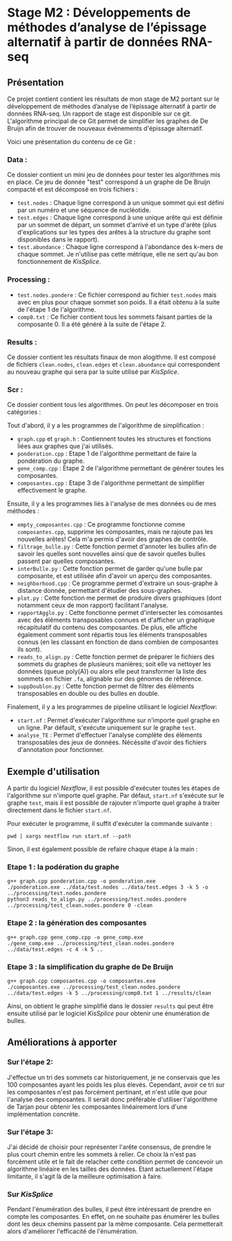 # Stage M2 : Développements de méthodes d’analyse de l’épissage alternatif à partir de données RNA-seq

## Présentation

Ce projet contient contient les résultats de mon stage de M2 portant sur le développement de méthodes d’analyse de l’épissage alternatif à partir de données RNA-seq. Un rapport de stage est disponible sur ce git. L'algorithme principal de ce Git permet de simplifier les graphes de De Bruijn afin de trouver de nouveaux évènements d'épissage alternatif.

Voici une présentation du contenu de ce Git :

### Data :

Ce dossier contient un mini jeu de données pour tester les algorithmes mis en place. Ce jeu de donnée "test" correspond à un graphe de De Bruijn compacté et est décomposé en trois fichiers :

- `test.nodes` : Chaque ligne correspond à un unique sommet qui est défini par un numéro et une séquence de nucléotide.
- `test.edges` : Chaque ligne correspond à une unique arête qui est définie par un sommet de départ, un sommet d'arrivé et un type d'arête (plus d'explications sur les types des arêtes à la structure du graphe sont disponibles dans le rapport).
- `test.abundance` : Chaque ligne correspond à l'abondance des k-mers de chaque sommet. Je n'utilise pas cette métrique, elle ne sert qu'au bon fonctionnement de *KisSplice*.

### Processing :

- `test.nodes.pondere` : Ce fichier correspond au fichier `test.nodes` mais avec en plus pour chaque sommet son poids. Il a était obtenu à la suite de l'étape 1 de l'algorithme.
- `comp0.txt` : Ce fichier contient tous les sommets faisant parties de la composante 0. Il a été généré à la suite de l'étape 2.

### Results :

Ce dossier contient les résultats finaux de mon alogithme. Il est composé de fichiers `clean.nodes`, `clean.edges` et `clean.abundance` qui correspondent au nouveau graphe qui sera par la suite utilisé par *KisSplice*.


### Scr :

Ce dossier contient tous les algorithmes. On peut les décomposer en trois catégories :

Tout d'abord, il y a les programmes de l'algorithme de simplification : 

- `graph.cpp` et `graph.h` : Contiennent toutes les structures et fonctions liées aux graphes que j'ai utilisés.
- `ponderation.cpp` : Etape 1 de l'algorithme permettant de faire la pondération du graphe.
- `gene_comp.cpp` : Etape 2 de l'algorithme permettant de générer toutes les composantes.
- `composantes.cpp` : Etape 3 de l'algorithme permettant de simplifier effectivement le graphe.

Ensuite, il y a les programmes liés à l'analyse de mes données ou de mes méthodes :

- `empty_composantes.cpp` : Ce programme fonctionne comme `composantes.cpp`, supprime les composantes, mais ne rajoute pas les nouvelles arêtes! Cela m'a permis d'avoir des graphes de contrôle.
- `filtrage_bulle.py` : Cette fonction permet d'annoter les bulles afin de savoir les quelles sont nouvelles ainsi que de savoir quelles bulles passent par quelles composantes.
- `interBulle.py` : Cette fonction permet de garder qu'une bulle par composante, et est utilisée afin d'avoir un aperçu des composantes.
- `neighborhood.cpp` : Ce programme permet d'extraire un sous-graphe à distance donnée, permettant d'étudier des sous-graphes.
- `plot.py` : Cette fonction me permet de produire divers graphiques (dont notamment ceux de mon rapport) facilitant l'analyse.
- `rapportAgglo.py` : Cette fonctionne permet d'intersecter les comosantes avec des éléments transposables connues et d'afficher un graphique récapitulatif du contenu des composantes. De plus, elle affiche également comment sont répartis tous les éléments transposables connus (en les classant en fonction de dans combien de composantes ils sont). 
- `reads_to_align.py` : Cette fonction permet de préparer le fichiers des sommets du graphes de plusieurs manières; soit elle va nettoyer les données (queue poly(A)) ou alors elle peut transformer la liste des sommets en fichier `.fa`, alignable sur des génomes de référence. 
- `suppDoublon.py` : Cette fonction permet de filtrer des éléments transposables en double ou des bulles en double.

Finalement, il y a les programmes de pipeline utilisant le logiciel *Nextflow*:

- `start.nf` : Permet d'exécuter l'algorithme sur n'importe quel graphe en un ligne. Par défault, s'exécute uniquement sur le graphe `test`.
- `analyse_TE` : Permet d'effectuer l'analyse complète des éléments transposables des jeux de données. Nécéssite d'avoir des fichiers d'annotation pour fonctionner.




## Exemple d'utilisation 

A partir du logiciel *Nextflow*, il est possible d'exécuter toutes les étapes de l'algorithme sur n'importe quel graphe. Par défaut, `start.nf` s'exécute sur le graphe `test`, mais il est possible de rajouter n'importe quel graphe à traiter directement dans le fichier `start.nf`.

Pour exécuter le programme, il suffit d'exécuter la commande suivante :

```
pwd | xargs nextflow run start.nf --path
``` 

Sinon, il est également possible de refaire chaque étape à la main :

### Etape 1 : la podération du graphe

```
g++ graph.cpp ponderation.cpp -o ponderation.exe 
./ponderation.exe ../data/test.nodes ../data/test.edges 3 -k 5 -o ../processing/test.nodes.pondere
python3 reads_to_align.py ../processing/test.nodes.pondere ../processing/test_clean.nodes.pondere 0 -clean
``` 

### Etape 2 : la génération des composantes

```
g++ graph.cpp gene_comp.cpp -o gene_comp.exe 
./gene_comp.exe ../processing/test_clean.nodes.pondere ../data/test.edges -c 4 -k 5 ..
``` 

### Etape 3 : la simplification du graphe de De Bruijn

```
g++ graph.cpp composantes.cpp -o composantes.exe 
./composantes.exe ../processing/test_clean.nodes.pondere ../data/test.edges -k 5 ../processing/comp0.txt 1 ../results/clean
``` 

Ainsi, on obtient le graphe simplifié dans le dossier `results` qui peut être ensuite utilisé par le logiciel *KisSplice* pour obtenir une énumération de bulles.




## Améliorations à apporter

### Sur l'étape 2:

J'effectue un tri des sommets car historiquement, je ne conservais que les 100 composantes ayant les poids les plus élevés. Cependant, avoir ce tri sur les composantes n'est pas forcément pertinant, et n'est utile que pour l'analyse des composantes. Il serait donc préférable d'utiliser l'algorithme de Tarjan pour obtenir les composantes linéairement lors d'une implémentation concrète.


### Sur l'étape 3:

J'ai décidé de choisir pour représenter l'arête consensus, de prendre le plus court chemin entre les sommets à relier. Ce choix là n'est pas forcément utile et le fait de relacher cette condition permet de concevoir un algorithme linéaire en les tailles des données. Etant actuellement l'étape limitante, il s'agit là de la meilleure optimisation à faire.


### Sur *KisSplice*

Pendant l'énumération des bulles, il peut être intéressant de prendre en compte les composantes. En effet, on ne souhaite pas énumérer les bulles dont les deux chemins passent par la même composante. Cela permetterait alors d'améliorer l'efficacité de l'énumération.
